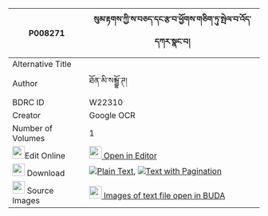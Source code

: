 |P008271|སུམ་རྟགས་ཀྱི་ས་བཅད་དང་རྩ་བ་ཕྱོགས་གཅིག་ཏུ་སྤེལ་བ་འོད་དཀར་སྣང་བ། 
| --- | --- 
|Alternative Title |
|Author| ཐོན་མི་སམྦྷོ་ཊ།
|BDRC ID | W22310
|Creator | Google OCR
|Number of Volumes| 1
|<img width="25" src="https://img.icons8.com/color/25/000000/edit-property.png">Edit Online| [<img width="25" src="https://avatars.githubusercontent.com/u/45091458?s=200&v=4"> Open in Editor](http://editor.openpecha.org/P008271)
|<img width="25" src="https://img.icons8.com/fluent/48/000000/download-2.png"/>  Download | [![](https://img.icons8.com/color/20/000000/txt.png)Plain Text](https://github.com/Openpecha/P008271/releases/download/v1/sum_tak_kyi_sabche_dang_tsawa__plain_P008271.zip), [![](https://img.icons8.com/color/20/000000/txt.png)Text with Pagination](https://github.com/Openpecha/P008271/releases/download/v1/sum_tak_kyi_sabche_dang_tsawa__pages_P008271.zip)
|<img width="25" src="https://img.icons8.com/plasticine/100/000000/pictures-folder.png"/>  Source Images | [<img width="25" src="https://library.bdrc.io/icons/BUDA-small.svg"> Images of text file open in BUDA](https://library.bdrc.io/show/bdr:W22310)